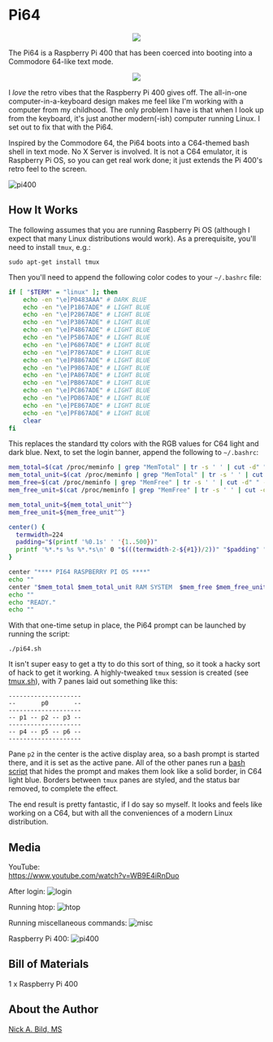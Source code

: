 # Pi64

<p align="center">
<img src="https://raw.githubusercontent.com/nickbild/pi-64/main/media/banner.png">
</p>

The Pi64 is a Raspberry Pi 400 that has been coerced into booting into a Commodore 64-like text mode.

<p align="center">
<img src="https://raw.githubusercontent.com/nickbild/pi-64/main/media/teaser.gif">
</p>

I *love* the retro vibes that the Raspberry Pi 400 gives off.  The all-in-one computer-in-a-keyboard design makes me feel like I'm working with a computer from my childhood.  The only problem I have is that when I look up from the keyboard, it's just another modern(-ish) computer running Linux.  I set out to fix that with the Pi64.

Inspired by the Commodore 64, the Pi64 boots into a C64-themed bash shell in text mode.  No X Server is involved.  It is not a C64 emulator, it is Raspberry Pi OS, so you can get real work done; it just extends the Pi 400's retro feel to the screen.

![pi400](https://raw.githubusercontent.com/nickbild/pi-64/main/media/pi400_thumb_sm.jpg)

## How It Works

The following assumes that you are running Raspberry Pi OS (although I expect that many Linux distributions would work).  As a prerequisite, you'll need to install `tmux`, e.g.:

`sudo apt-get install tmux`

Then you'll need to append the following color codes to your `~/.bashrc` file:

```bash
if [ "$TERM" = "linux" ]; then
    echo -en "\e]P0483AAA" # DARK BLUE 
    echo -en "\e]P1867ADE" # LIGHT BLUE
    echo -en "\e]P2867ADE" # LIGHT BLUE
    echo -en "\e]P3867ADE" # LIGHT BLUE
    echo -en "\e]P4867ADE" # LIGHT BLUE
    echo -en "\e]P5867ADE" # LIGHT BLUE
    echo -en "\e]P6867ADE" # LIGHT BLUE
    echo -en "\e]P7867ADE" # LIGHT BLUE
    echo -en "\e]P8867ADE" # LIGHT BLUE
    echo -en "\e]P9867ADE" # LIGHT BLUE
    echo -en "\e]PA867ADE" # LIGHT BLUE
    echo -en "\e]PB867ADE" # LIGHT BLUE
    echo -en "\e]PC867ADE" # LIGHT BLUE
    echo -en "\e]PD867ADE" # LIGHT BLUE
    echo -en "\e]PE867ADE" # LIGHT BLUE
    echo -en "\e]PF867ADE" # LIGHT BLUE
    clear
fi
```

This replaces the standard tty colors with the RGB values for C64 light and dark blue.  Next, to set the login banner, append the following to `~/.bashrc`:

```bash
mem_total=$(cat /proc/meminfo | grep "MemTotal" | tr -s ' ' | cut -d" " -f2)
mem_total_unit=$(cat /proc/meminfo | grep "MemTotal" | tr -s ' ' | cut -d" " -f3)
mem_free=$(cat /proc/meminfo | grep "MemFree" | tr -s ' ' | cut -d" " -f2)
mem_free_unit=$(cat /proc/meminfo | grep "MemFree" | tr -s ' ' | cut -d" " -f3)

mem_total_unit=${mem_total_unit^^}
mem_free_unit=${mem_free_unit^^}

center() {
  termwidth=224
  padding="$(printf '%0.1s' ' '{1..500})"
  printf '%*.*s %s %*.*s\n' 0 "$(((termwidth-2-${#1})/2))" "$padding" "$1" 0 "$(((termwidth-1-${#1})/2))" "$padding"
}

center "**** PI64 RASPBERRY PI OS ****"
echo ""
center "$mem_total $mem_total_unit RAM SYSTEM  $mem_free $mem_free_unit FREE"
echo ""
echo "READY."
echo ""
```

With that one-time setup in place, the Pi64 prompt can be launched by running the script:

`./pi64.sh`

It isn't super easy to get a tty to do this sort of thing, so it took a hacky sort of hack to get it working.  A highly-tweaked `tmux` session is created (see [tmux.sh](https://github.com/nickbild/pi-64/blob/main/tmux.sh)), with 7 panes laid out something like this:

```
--------------------
--       p0       --
--------------------
-- p1 -- p2 -- p3 --
--------------------
-- p4 -- p5 -- p6 --
--------------------
```

Pane `p2` in the center is the active display area, so a bash prompt is started there, and it is set as the active pane.  All of the other panes run a [bash script](https://github.com/nickbild/pi-64/blob/main/display_border.sh) that hides the prompt and makes them look like a solid border, in C64 light blue.  Borders between `tmux` panes are styled, and the status bar removed, to complete the effect.

The end result is pretty fantastic, if I do say so myself.  It looks and feels like working on a C64, but with all the conveniences of a modern Linux distribution.

## Media

YouTube:  
https://www.youtube.com/watch?v=WB9E4iRnDuo

After login:
![login](https://raw.githubusercontent.com/nickbild/pi-64/main/media/start.png)

Running htop:
![htop](https://raw.githubusercontent.com/nickbild/pi-64/main/media/htop.png)

Running miscellaneous commands:
![misc](https://raw.githubusercontent.com/nickbild/pi-64/main/media/misc_commands.png)

Raspberry Pi 400:
![pi400](https://raw.githubusercontent.com/nickbild/pi-64/main/media/pi400.jpg)

## Bill of Materials

1 x Raspberry Pi 400

## About the Author

[Nick A. Bild, MS](https://nickbild79.firebaseapp.com/#!/)
